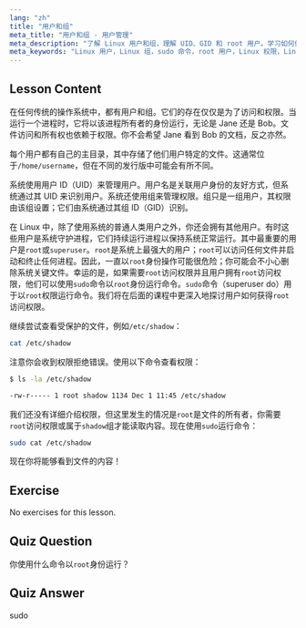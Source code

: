 ```yaml
---
lang: "zh"
title: "用户和组"
meta_title: "用户和组 - 用户管理"
meta_description: "了解 Linux 用户和组，理解 UID、GID 和 root 用户。学习如何使用 sudo 命令提升权限。开始你的 Linux 之旅！"
meta_keywords: "Linux 用户，Linux 组，sudo 命令，root 用户，Linux 权限，Linux 教程，Linux 入门，Linux 指南"
---
```


## Lesson Content

在任何传统的操作系统中，都有用户和组。它们的存在仅仅是为了访问和权限。当运行一个进程时，它将以该进程所有者的身份运行，无论是 Jane 还是 Bob。文件访问和所有权也依赖于权限。你不会希望 Jane 看到 Bob 的文档，反之亦然。

每个用户都有自己的主目录，其中存储了他们用户特定的文件。这通常位于`/home/username`，但在不同的发行版中可能会有所不同。

系统使用用户 ID（UID）来管理用户。用户名是关联用户身份的友好方式，但系统通过其 UID 来识别用户。系统还使用组来管理权限。组只是一组用户，其权限由该组设置；它们由系统通过其组 ID（GID）识别。

在 Linux 中，除了使用系统的普通人类用户之外，你还会拥有其他用户。有时这些用户是系统守护进程，它们持续运行进程以保持系统正常运行。其中最重要的用户是`root`或`superuser`。`root`是系统上最强大的用户；`root`可以访问任何文件并启动和终止任何进程。因此，一直以`root`身份操作可能很危险；你可能会不小心删除系统关键文件。幸运的是，如果需要`root`访问权限并且用户拥有`root`访问权限，他们可以使用`sudo`命令以`root`身份运行命令。`sudo`命令（superuser do）用于以`root`权限运行命令。我们将在后面的课程中更深入地探讨用户如何获得`root`访问权限。

继续尝试查看受保护的文件，例如`/etc/shadow`：

```bash
cat /etc/shadow
```

注意你会收到权限拒绝错误。使用以下命令查看权限：

```bash
$ ls -la /etc/shadow

-rw-r----- 1 root shadow 1134 Dec 1 11:45 /etc/shadow
```

我们还没有详细介绍权限，但这里发生的情况是`root`是文件的所有者，你需要`root`访问权限或属于`shadow`组才能读取内容。现在使用`sudo`运行命令：

```bash
sudo cat /etc/shadow
```

现在你将能够看到文件的内容！

## Exercise

No exercises for this lesson.

## Quiz Question

你使用什么命令以`root`身份运行？

## Quiz Answer

sudo
